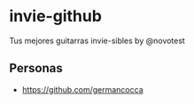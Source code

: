 # invie-github
Tus mejores guitarras invie-sibles by @novotest

## Personas 

- https://github.com/germancocca
